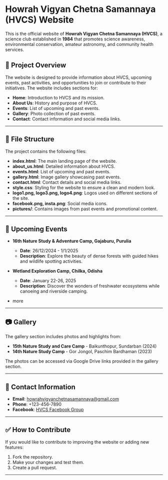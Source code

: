 # Howrah Vigyan Chetna Samannaya (HVCS) Website

This is the official website of **Howrah Vigyan Chetna Samannaya (HVCS)**, a science club established in **1984** that promotes science awareness, environmental conservation, amateur astronomy, and community health services.

## 🚀 Project Overview

The website is designed to provide information about HVCS, upcoming events, past activities, and opportunities to join or contribute to their initiatives. The website includes sections for:
- **Home**: Introduction to HVCS and its mission.
- **About Us**: History and purpose of HVCS.
- **Events**: List of upcoming and past events.
- **Gallery**: Photo collection of past events.
- **Contact**: Contact information and social media links.

---

## 📁 File Structure

The project contains the following files:

- **index.html**: The main landing page of the website.
- **about_us.html**: Detailed information about HVCS.
- **events.html**: List of upcoming and past events.
- **gallery.html**: Image gallery showcasing past events.
- **contact.html**: Contact details and social media links.
- **style.css**: Styling for the website to ensure a clean and modern look.
- **logo1.png, logo3.png, logo4.png**: Logos used on different sections of the site.
- **facebook.png, insta.png**: Social media icons.
- **pictures/**: Contains images from past events and promotional content.

---

## 📅 Upcoming Events
- **16th Nature Study & Adventure Camp, Gajaburu, Purulia**
  - **Date**: 26/12/2024 - 1/1/2025
  - **Description**: Explore the beauty of dense forests with guided hikes and wildlife spotting activities.

- **Wetland Exploration Camp, Chilka, Odisha**
  - **Date**: January 22-26, 2025
  - **Description**: Discover the wonders of freshwater ecosystems while canoeing and riverside camping.
 
- more 

---

## 📷 Gallery
The gallery section includes photos and highlights from:
- **15th Nature Study and Care Camp** - Baikunthopur, Sundarban (2024)
- **14th Nature Study Camp** - Gor Jongol, Paschim Bardhaman (2023)

The photos can be accessed via Google Drive links provided in the gallery section.

---

## 💌 Contact Information
- **Email**: [howrahvigyanchetnasamannaya@gmail.com](mailto:howrahvigyanchetnasamannaya@gmail.com)
- **Phone**: +123-456-7890
- **Facebook**: [HVCS Facebook Group](https://www.facebook.com/groups/169647926412325)

---

## ✅ How to Contribute
If you would like to contribute to improving the website or adding new features:
1. Fork the repository.
2. Make your changes and test them.
3. Create a pull request.

---



